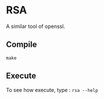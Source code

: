 # RSA

A similar tool of openssl.

## Compile

`make`

## Execute

To see how execute, type :
`rsa --help`